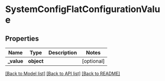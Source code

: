 # SystemConfigFlatConfigurationValue

## Properties
Name | Type | Description | Notes
------------ | ------------- | ------------- | -------------
**_value** | **object** |  | [optional] 

[[Back to Model list]](../../README.md#documentation-for-models) [[Back to API list]](../../README.md#documentation-for-api-endpoints) [[Back to README]](../../README.md)

